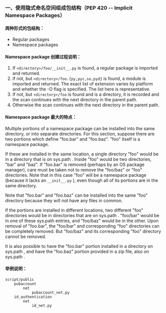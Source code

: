 
### 一、使用隐式命名空间组成包结构（PEP 420 -- Implicit Namespace Packages）

#### 两种形式的包结构：
 - Regular packages
 - Namespace packages

#### Namespace package 创建过程说明：

 1. If `<directory>/foo/__init__.py` is found, a regular package is imported and returned.
 2. If not, but `<directory>/foo.{py,pyc,so,pyd}` is found, a module is imported and returned. The exact list of extension varies by platform and whether the -O flag is specified. The list here is representative.
 3. If not, but `<directory>/foo` is found and is a directory, it is recorded and the scan continues with the next directory in the parent path.
 4. Otherwise the scan continues with the next directory in the parent path.


#### Namespace package 最大的特点：

Multiple portions of a namespace package can be installed into the same directory, or into separate directories. For this section, suppose there are two portions which define "foo.bar" and "foo.baz". "foo" itself is a namespace package. 

If these are installed in the same location, a single directory "foo" would be in a directory that is on sys.path . Inside "foo" would be two directories, "bar" and "baz". If "foo.bar" is removed (perhaps by an OS package manager), care must be taken not to remove the "foo/baz" or "foo" directories. Note that in this case "foo" will be a namespace package (because it lacks an `__init__.py` ), even though all of its portions are in the same directory. 

Note that "foo.bar" and "foo.baz" can be installed into the same "foo" directory because they will not have any files in common. 

If the portions are installed in different locations, two different "foo" directories would be in directories that are on sys.path . "foo/bar" would be in one of these sys.path entries, and "foo/baz" would be in the other. Upon removal of "foo.bar", the "foo/bar" and corresponding "foo" directories can be completely removed. But "foo/baz" and its corresponding "foo" directory cannot be removed. 

It is also possible to have the "foo.bar" portion installed in a directory on sys.path , and have the "foo.baz" portion provided in a zip file, also on sys.path . 

#### 举例说明：

```
script/public
    pubaccount
        net
            pubaccount_net.py
    id_authentication
        net
            id_net.py
```